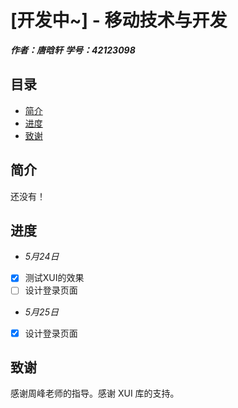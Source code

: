 # [开发中~] - 移动技术与开发

**_作者：唐晗轩_**
**_学号：42123098_**

## 目录

- [简介](#简介)
- [进度](#进度)
- [致谢](#致谢)

## 简介

还没有！

## 进度

* _5月24日_

- [x] 测试XUI的效果
- [ ] 设计登录页面

* _5月25日_

- [x] 设计登录页面

## 致谢

感谢周峰老师的指导。感谢 XUI 库的支持。
